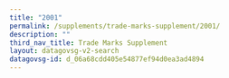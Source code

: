 ```yaml
---
title: "2001"
permalink: /supplements/trade-marks-supplement/2001/
description: ""
third_nav_title: Trade Marks Supplement
layout: datagovsg-v2-search
datagovsg-id: d_06a68cdd405e54877ef94d0ea3ad4894
---
```

